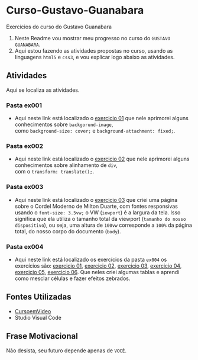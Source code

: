 # Curso-Gustavo-Guanabara
Exercícios do curso do Gustavo Guanabara


1. Neste Readme vou mostrar meu progresso no curso do `GUSTAVO GUANABARA`.
2. Aqui estou fazendo as atividades propostas no curso, usando as linguagens `html5` e `css3`, e vou explicar logo abaixo as atividades.


Atividades
-------

Aqui se localiza as atividades.

### Pasta ex001
* Aqui neste link está localizado o [exercicio 01](https://caiotico.github.io/Curso-Gustavo-Guanabara/ex001/fundo001.html) que nele aprimorei alguns conhecimentos sobre `backgorund-image`,<br> como `background-size: cover;` e `background-attachment: fixed;`.
### Pasta ex002
* Aqui neste link está localizado o [exercicio 02](https://caiotico.github.io/Curso-Gustavo-Guanabara/ex002/fundo002.html) que nele aprimorei alguns conhecimentos sobre alinhamento de `div`,<br> com o `transform: translate();`.
### Pasta ex003
* Aqui neste link está localizado o [exercicio 03](https://caiotico.github.io/Curso-Gustavo-Guanabara/ex003/index.html) que criei uma página sobre o Cordel Moderno de Milton Duarte, com fontes responsivas usando o `font-size: 3.5vw;` o VW (`iewport`) é a largura da tela. Isso significa que ela utiliza o tamanho total da viewport (`tamanho do nosso dispositivo`), ou seja, uma altura de `100vw` corresponde a `100%` da página total, do nosso corpo do documento (`body`).
### Pasta ex004
* Aqui neste link está localizado os exercícios da pasta `ex004` os exercícios são: [exercicio 01](https://caiotico.github.io/Curso-Gustavo-Guanabara/ex004/tabela001.html), [exercicio 02](https://caiotico.github.io/Curso-Gustavo-Guanabara/ex004/tabela002.html), [exercicio 03](https://caiotico.github.io/Curso-Gustavo-Guanabara/ex004/tabela003.html), 
[exercicio 04](https://caiotico.github.io/Curso-Gustavo-Guanabara/ex004/tabela004.html), [exercicio 05](https://caiotico.github.io/Curso-Gustavo-Guanabara/ex004/tabela005.html), [exercicio 06](https://caiotico.github.io/Curso-Gustavo-Guanabara/ex004/tabela006.html). Que neles criei algumas tablas e aprendi como mesclar células e fazer efeitos zebrados.


## Fontes Utilizadas
 * [CursoemVideo](https://www.cursoemvideo.com/)
 * Studio Visual Code

Frase Motivacional
-----

Não desista, seu futuro depende apenas de `VOCÊ`.
